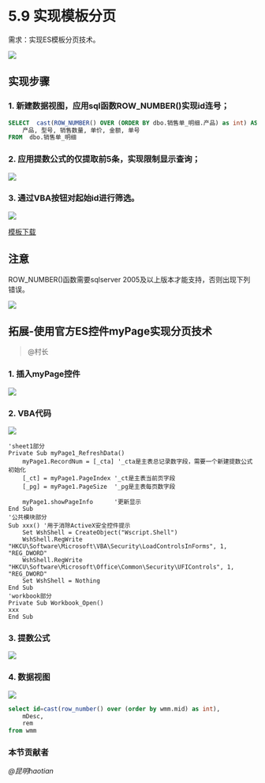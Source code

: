 # 5.9 实现模板分页
需求：实现ES模板分页技术。

![](../images/5.9.1.gif)

## 实现步骤
### 1. 新建数据视图，应用sql函数ROW_NUMBER()实现id连号；

```sql
SELECT  cast(ROW_NUMBER() OVER (ORDER BY dbo.销售单_明细.产品) as int) AS 自增列, 
	产品, 型号, 销售数量, 单价, 金额, 单号
FROM  dbo.销售单_明细
```

### 2. 应用提数公式的仅提取前5条，实现限制显示查询；

![](../images/5.9.4.png)

### 3. 通过VBA按钮对起始id进行筛选。

![](../images/5.9.3.png)

<a href="../files/5.9.rar" download>模板下载</a>

## 注意
ROW_NUMBER()函数需要sqlserver 2005及以上版本才能支持，否则出现下列错误。

![](../images/5.9.2.png)

## 拓展-使用官方ES控件myPage实现分页技术
> @村长

### 1. 插入myPage控件

![](../images/5.9.8.png)

### 2. VBA代码

![](../images/5.9.6.png)

```VB 
'sheet1部分
Private Sub myPage1_RefreshData() 
    myPage1.RecordNum = [_cta] '_cta是主表总记录数字段，需要一个新建提数公式初始化
    [_ct] = myPage1.PageIndex '_ct是主表当前页字段
    [_pg] = myPage1.PageSize  '_pg是主表每页数字段
    
    myPage1.showPageInfo      '更新显示
End Sub
'公共模块部分
Sub xxx() '用于消除ActiveX安全控件提示
    Set WshShell = CreateObject("Wscript.Shell")
    WshShell.RegWrite "HKCU\Software\Microsoft\VBA\Security\LoadControlsInForms", 1, "REG_DWORD"
    WshShell.RegWrite "HKCU\Software\Microsoft\Office\Common\Security\UFIControls", 1, "REG_DWORD"
    Set WshShell = Nothing
End Sub
'workbook部分
Private Sub Workbook_Open()
xxx
End Sub
```

### 3. 提数公式

![](../images/5.9.7.png)

### 4. 数据视图

![](../images/5.9.5.png)
```sql
select id=cast(row_number() over (order by wmm.mid) as int),
    mDesc,
    rem
from wmm
```

### 本节贡献者
*@昆明haotian*
